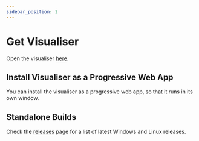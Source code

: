 ```yaml
---
sidebar_position: 2
---
```


# Get Visualiser

Open the visualiser [here](https://path-visualiser.github.io/app/).

## Install Visualiser as a Progressive Web App

You can install the visualiser as a progressive web app, so that it runs in its own window.

## Standalone Builds

Check the [releases](https://github.com/path-visualiser/app/releases) page for a list of latest Windows and Linux releases.
